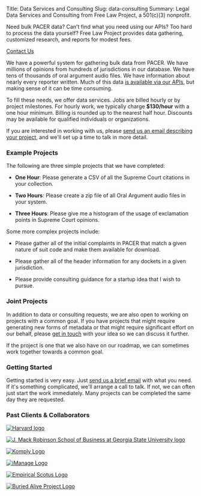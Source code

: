 Title: Data Services and Consulting
Slug: data-consulting
Summary: Legal Data Services and Consulting from Free Law Project, a 501(c)(3)
             nonprofit.


<div class="row">
    <div class="col-xs-12 col-sm-8 col-md-9">
        <p class="lead">Need bulk PACER data? Can't find what you need using our APIs? Too hard to process the data yourself? Free Law Project provides data gathering, customized research, and reports for modest fees.</p>
    </div>
    <div class="col-xs-12 col-sm-4 col-md-3">
        <span class="pull-right"><a href="{filename}/pages/contact.md" class="btn btn-lg btn-danger">Contact Us</a></span>
    </div>
</div>

We have a powerful system for gathering bulk data from PACER. We have millions of opinions from hundreds of jurisdictions in our database. We have tens of thousands of oral argument audio files. We have information about nearly every reporter written. Much of this data <a href="https://www.courtlistener.com/api/">is available via our APIs</a>, but making sense of it can be time consuming.

To fill these needs, we offer data services. Jobs are billed hourly or by project milestones. For hourly work, we typically charge **$130/hour** with a one hour minimum. Billing is rounded up to the nearest half hour. Discounts may be available for qualified individuals or organizations.

If you are interested in working with us, please [send us an email describing your project][c], and we'll set up a time to talk in more detail.


### Example Projects

The following are three simple projects that we have completed:

 - **One Hour**: Please generate a CSV of all the Supreme Court citations in your collection.

 - **Two Hours**: Please create a zip file of all Oral Argument audio files in your system.

 - **Three Hours**: Please give me a histogram of the usage of exclamation points in Supreme Court opinions.

Some more complex projects include:

 - Please gather all of the initial complaints in PACER that match a given nature of suit code and make them available for download.
 
 - Please gather all of the header information for any dockets in a given jurisdiction.
 
 - Please provide consulting guidance for a startup idea that I wish to pursue. 


### Joint Projects

In addition to data or consulting requests, we are also open to working on projects with a common goal. If you have projects that might require generating new forms of metadata or that might require significant effort on our behalf, please [get in touch][c] with your idea so we can discuss it further. 

If the project is one that we also have on our roadmap, we can sometimes work together towards a common goal.


### Getting Started

Getting started is very easy. Just [send us a brief email][c] with what you need. If it's something complicated, we'll arrange a call to talk. If not, we can often just start the work immediately. Many projects can be completed the same day they are requested.


### Past Clients & Collaborators

<div class="row">
    <div class="col-xs-3">
        <p><a href="https://sociology.fas.harvard.edu/" rel="nofollow"
           target="_blank">
            <img src="{filename}/images/logos/harvard-sociology-logo.png"
                 alt="Harvard logo"
                 class="img-responsive border">
        </a></p>
    </div>
    <div class="col-xs-3">
        <p><a href="{filename}/dol-grant.md" rel="nofollow"
           target="_blank">
            <img src="{filename}/images/gsu.png"
                 alt="J. Mack Robinson School of Business at Georgia State University logo"
                 class="img-responsive border">
        </a></p>
    </div>
    <div class="col-xs-3">
        <p>
            <a href="https://komply.co" rel="nofollow"
               target="_blank">
                <img src="{filename}/images/komply.png"
                     alt="Komply Logo"
                     class="img-responsive border">
            </a>
        </p>
    </div>
    <div class="col-xs-3">
        <p>
            <a href="https://imanage.com" rel="nofollow"
               target="_blank">
                <img src="{filename}/images/logos/imanage.svg"
                     alt="iManage Logo"
                     class="img-responsive border">
            </a>
        </p>
    </div>
</div>
<div class="row">
    <div class="col-xs-3">
        <p><a href="https://empiricalscotus.com/" rel="nofollow"
           target="_blank">
            <img src="{filename}/images/services-logos/empirical-scotus.png"
                 alt="Empirical Scotus Logo"
                 class="img-responsive border">
        </a></p>
    </div>
    <div class="col-xs-3">
            <p><a href="https://buriedaliveproject.org/" rel="nofollow"
               target="_blank">
                <img src="{filename}/images/services-logos/buried-alive-project.png"
                     alt="Buried Alive Project Logo"
                     class="img-responsive border">
            </a></p>
        </div>
</div>

[c]: {filename}/pages/contact.md

